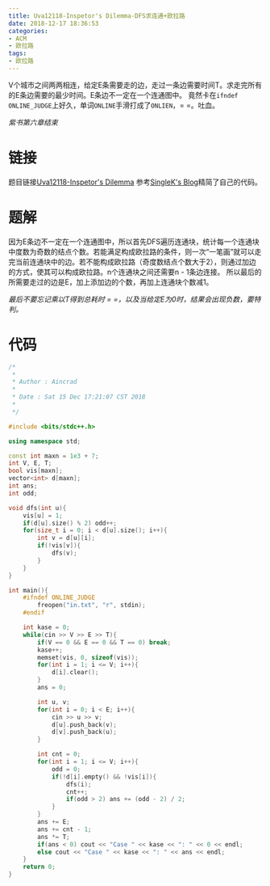 ```yaml
---
title: Uva12118-Inspetor's Dilemma-DFS求连通+欧拉路
date: 2018-12-17 18:36:53
categories:
- ACM
- 欧拉路
tags:
- 欧拉路
---
```

V个城市之间两两相连，给定E条需要走的边，走过一条边需要时间T。求走完所有的E条边需要的最少时间。E条边不一定在一个连通图中。
竟然卡在``ifndef ONLINE_JUDGE``上好久，单词``ONLINE``手滑打成了``ONLIEN``，= =。吐血。

*紫书第六章结束*
<!--more-->
# 链接
题目链接[Uva12118-Inspetor's Dilemma](https://vjudge.net/problem/UVA-12118)
参考[SingleK's Blog](https://blog.csdn.net/xiao_k666/article/details/79209697)精简了自己的代码。

# 题解
因为E条边不一定在一个连通图中，所以首先DFS遍历连通块，统计每一个连通块中度数为奇数的结点个数。若能满足构成欧拉路的条件，则一次“一笔画”就可以走完当前连通块中的边。若不能构成欧拉路（奇度数结点个数大于2），则通过加边的方式，使其可以构成欧拉路。n个连通块之间还需要n - 1条边连接。
所以最后的所需要走过的边是E，加上添加边的个数，再加上连通块个数减1。

*最后不要忘记乘以T得到总耗时 = =，以及当给定E为0时，结果会出现负数，要特判。*

# 代码
```C++
/*
 *
 * Author : Aincrad
 *
 * Date : Sat 15 Dec 17:21:07 CST 2018
 *
 */

#include <bits/stdc++.h>

using namespace std;

const int maxn = 1e3 + 7;
int V, E, T;
bool vis[maxn];
vector<int> d[maxn];
int ans;
int odd;

void dfs(int u){
    vis[u] = 1;
    if(d[u].size() % 2) odd++;
    for(size_t i = 0; i < d[u].size(); i++){
        int v = d[u][i];
        if(!vis[v]){
            dfs(v);
        }
    }
}

int main(){
    #ifndef ONLINE_JUDGE
        freopen("in.txt", "r", stdin);
    #endif

    int kase = 0;
    while(cin >> V >> E >> T){
        if(V == 0 && E == 0 && T == 0) break;
        kase++;
        memset(vis, 0, sizeof(vis));
        for(int i = 1; i <= V; i++){
            d[i].clear();
        }
        ans = 0;

        int u, v;
        for(int i = 0; i < E; i++){
            cin >> u >> v;
            d[u].push_back(v);
            d[v].push_back(u);
        }

        int cnt = 0;
        for(int i = 1; i <= V; i++){
            odd = 0;
            if(!d[i].empty() && !vis[i]){
                dfs(i);
                cnt++;
                if(odd > 2) ans += (odd - 2) / 2;
            }
        }
        ans += E;
        ans += cnt - 1;
        ans *= T;
        if(ans < 0) cout << "Case " << kase << ": " << 0 << endl;
        else cout << "Case " << kase << ": " << ans << endl;
    }
    return 0;
}
```